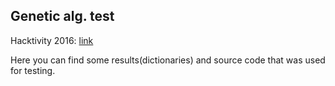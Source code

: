 
## Genetic alg. test ##

Hacktivity 2016: [link](https://hacktivity.com/en/hacktivity-2016/presentations/wordlists-from-statistics-to-genetic/)

Here you can find some results(dictionaries) and source code that was used for testing.

